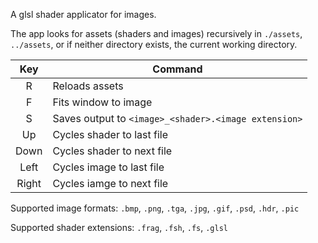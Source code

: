 A glsl shader applicator for images.

The app looks for assets (shaders and images) recursively in `./assets`, `../assets`, or if neither directory exists, the current working directory.

|Key  |Command                                             |
|:---:|----------------------------------------------------|
|R    |Reloads assets                                      |
|F    |Fits window to image                                |
|S    |Saves output to `<image>_<shader>.<image extension>`|
|Up   |Cycles shader to last file                          |
|Down |Cycles shader to next file                          |
|Left |Cycles image to last file                           |
|Right|Cycles iamge to next file                           |


Supported image formats: `.bmp`, `.png`, `.tga`, `.jpg`, `.gif`, `.psd`, `.hdr`, `.pic`

Supported shader extensions: `.frag`, `.fsh`, `.fs`, `.glsl`
